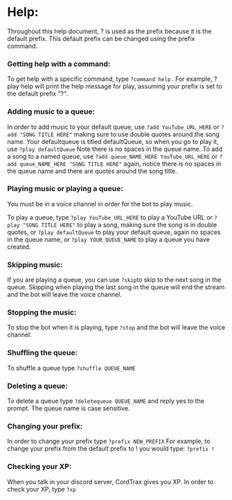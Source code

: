 
# Help:  
Throughout this help document, ? is used as the prefix because it is the default prefix. This default prefix can
be changed using the prefix command.

### Getting help with a command:  
To get help with a specific command, type ```?command help.``` For example,
?play help will print the help message for play, assuming your prefix is set to
the default prefix "?".

### Adding music to a queue:  
In order to add music to your default queue, use ```?add YouTube_URL_HERE``` or
```?add "SONG TITLE HERE"``` making sure to use double quotes around the song name.
Your defaultqueue is titled defaultQueue, so when you go to play it, use ```?play defaultQueue```
Note there is no spaces in the queue name. To add a song to a named queue, use 
```?add queue_NAME_HERE YouTube_URL_HERE``` or ```?add queue_NAME_HERE "SONG TITLE HERE"```
again, notice there is no spaces in the queue name and there are quotes around the song title.

### Playing music or playing a queue:  
You must be in a voice channel in order for the bot to play music.  

To play a queue, type ```?play YouTube_URL_HERE``` to play a YouTube URL or
```?play "SONG TITLE HERE"``` to play a song, making sure the song is in double quotes, or 
```?play defaultQueue``` to play your default queue, again no spaces in the queue name, or 
```?play YOUR_QUEUE_NAME``` to play a queue you have created.

### Skipping music:  
If you are playing a queue, you can use ```?skip```to skip to the 
next song in the queue. Skipping when playing the last song in the queue 
will end the stream and the bot will leave the voice channel.

### Stopping the music:  
To stop the bot when it is playing, type ```?stop``` and the bot will leave the voice channel.

### Shuffling the queue:  
To shuffle a queue type ```?shuffle QUEUE_NAME```

### Deleting a queue:  
To delete a queue type ```?deletequeue QUEUE_NAME``` and reply yes to the prompt. The queue name is case sensitive.

### Changing your prefix:  
In order to change your prefix type ```?prefix NEW_PREFIX``` For example, to change
your prefix from the default prefix to ! you would type: ```?prefix !```

### Checking your XP:  
When you talk in your discord server, CordTrax gives you XP. In order to check your XP, type
```?xp```






